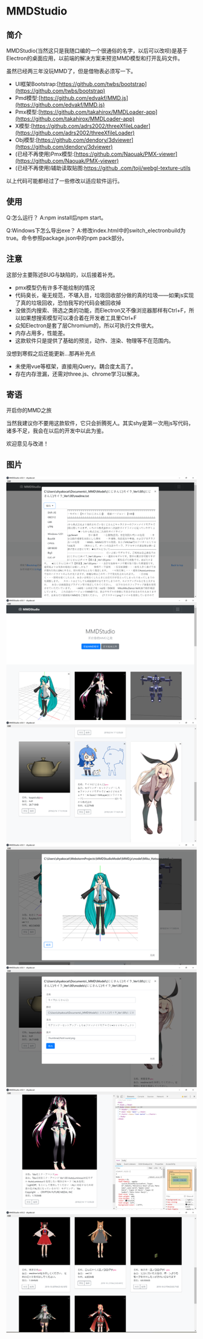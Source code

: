 # MMDStudio

## 简介

MMDStudio(当然这只是我随口编的一个很通俗的名字，以后可以改呗)是基于Electron的桌面应用，以前端的解决方案来预览MMD模型和打开乱码文件。

虽然已经两三年没玩MMD了，但是借物表必须写一下。

- UI框架Bootstrap:[https://github.com/twbs/bootstrap](https://github.com/twbs/bootstrap)
- Pmd模型:[https://github.com/edvakf/MMD.js](https://github.com/edvakf/MMD.js)
- Pmx模型:[https://github.com/takahirox/MMDLoader-app](https://github.com/takahirox/MMDLoader-app)
- X模型:[https://github.com/adrs2002/threeXfileLoader](https://github.com/adrs2002/threeXfileLoader)
- Obj模型:[https://github.com/dendory/3dviewer](https://github.com/dendory/3dviewer)
- (已经不再使用)Pmx模型:[https://github.com/Naouak/PMX-viewer](https://github.com/Naouak/PMX-viewer)
- (已经不再使用)辅助读取贴图:[https://github
.com/toji/webgl-texture-utils](https://github.com/toji/webgl-texture-utils)

以上代码可能都经过了一些修改以适应软件运行。

## 使用

Q:怎么运行？ A:npm install后npm start。

Q:Windows下怎么导出exe？  A:修改index.html中的switch_electronbuild为true。命令参照package.json中的npm pack部分。

## 注意

这部分主要陈述BUG与缺陷的，以后接着补充。

- pmx模型仍有许多不能绘制的情况
- 代码臭长，毫无规范，不堪入目，垃圾回收部分做的真的垃圾——如果js实现了真的垃圾回收，恐怕我写的代码会被回收掉
- 没做页内搜索、筛选之类的功能，而Electron又不像浏览器那样有Ctrl+F，所以如果想搜索模型可以凑合着在开发者工具里Ctrl+F
- 众知Electron是套了层Chromium的，所以可执行文件很大。
- 内存占用多，性能差。
- 这款软件只是提供了基础的预览，动作、渲染、物理等不在范围内。

没想到寒假之后还能更新...那再补充点

- 未使用vue等框架，直接用jQuery。耦合度太高了。
- 存在内存泄漏，还需对three.js、chrome学习以解决。


## 寄语

开启你的MMD之旅

当然我建议你不要用这款软件，它只会折腾死人。其实shy是第一次用js写代码，诸多不足，我会在以后的开发中以此为鉴。

欢迎意见与改进！

## 图片

![打开乱码文件，可以选择编码](Thumbnail/messycode.png)
![模型](Thumbnail/model1.png)
![模型](Thumbnail/model2.png)
![正在预览模型](Thumbnail/view.png)
![修改条目](Thumbnail/edit.png)
![开发者工具](Thumbnail/develop.png)
![更新后使用MMDLoader](Thumbnail/modelpmx.png)